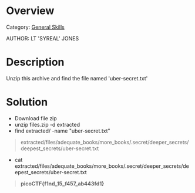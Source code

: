 # Overview 
Category: [General Skills]()

AUTHOR: LT 'SYREAL' JONES

# Description
Unzip this archive and find the file named 'uber-secret.txt'

# Solution
- Download file zip
- unzip files.zip -d extracted
- find extracted/ -name "uber-secret.txt"
>extracted/files/adequate_books/more_books/.secret/deeper_secrets/deepest_secrets/uber-secret.txt
- cat extracted/files/adequate_books/more_books/.secret/deeper_secrets/deepest_secrets/uber-secret.txt

>**picoCTF{f1nd_15_f457_ab443fd1}**